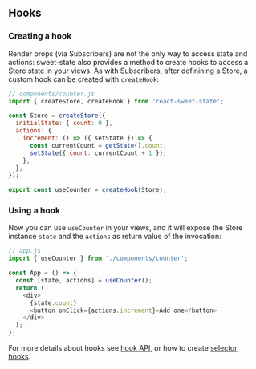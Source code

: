 ## Hooks

### Creating a hook

Render props (via Subscribers) are not the only way to access state and actions: sweet-state also provides a method to create hooks to access a Store state in your views.
As with Subscribers, after definining a Store, a custom hook can be created with `createHook`:

```js
// components/counter.js
import { createStore, createHook } from 'react-sweet-state';

const Store = createStore({
  initialState: { count: 0 },
  actions: {
    increment: () => ({ setState }) => {
      const currentCount = getState().count;
      setState({ count: currentCount + 1 });
    },
  },
});

export const useCounter = createHook(Store);
```

### Using a hook

Now you can use `useCounter` in your views, and it will expose the Store instance `state` and the `actions` as return value of the invocation:

```js
// app.js
import { useCounter } from './components/counter';

const App = () => {
  const [state, actions] = useCounter();
  return (
    <div>
      {state.count}
      <button onClick={actions.increment}>Add one</button>
    </div>
  );
};
```

For more details about hooks see [hook API](../api/hook.md), or how to create [selector hooks](../advanced/selector.md).
